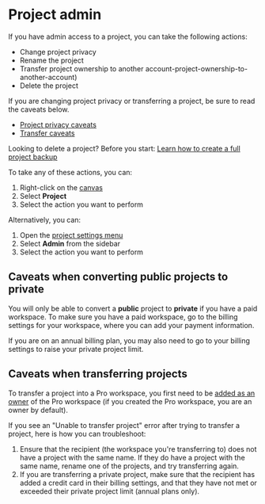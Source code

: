 # Project admin

If you have admin access to a project, you can take the following actions:
- Change project privacy
- Rename the project
- Transfer project ownership to another account-project-ownership-to-another-account)
- Delete the project

<p>
  <div class="alert alert-warning">
    <p>
      If you are changing project privacy or transferring a project, be sure to read the caveats below.
    </p>
    <ul>
      <li><a class="alert-link" href="#caveats-when-converting-public-projects-to-private">Project privacy caveats</a></li>
      <li><a class="alert-link" href="#caveats-when-transferring-projects">Transfer caveats</a></li>
    </ul>
  </div>
</p>

<p class="alert alert-danger">
  Looking to delete a project? Before you start: <a class="alert-link" href="/guides/blueprints.md#project-backups">Learn how to create a full project backup</a>
</p>

To take any of these actions, you can:
1. Right-click on the [canvas](/overview/map-editor.md#canvas)
2. Select **Project**
3. Select the action you want to perform

Alternatively, you can:
1. Open the [project settings menu](/overview/settings.md#project-settings)
2. Select **Admin** from the sidebar
3. Select the action you want to perform


## Caveats when converting public projects to private

You will only be able to convert a **public** project to **private** if you have a paid workspace. To make sure you have a paid workspace, go to the billing settings for your workspace, where you can add your payment information.

If you are on an annual billing plan, you may also need to go to your billing settings to raise your private project limit.


## Caveats when transferring projects

To transfer a project into a Pro workspace, you first need to be [added as an owner](/guides/pro-workspaces.md#add-users-to-a-pro-workspace) of the Pro workspace (if you created the Pro workspace, you are an owner by default).

If you see an "Unable to transfer project" error after trying to transfer a project, here is how you can troubleshoot:
1. Ensure that the recipient (the workspace you're transferring to) does not have a project with the same name. If they do have a project with the same name, rename one of the projects, and try transferring again.
2. If you are transferring a private project, make sure that the recipient has added a credit card in their billing settings, and that they have not met or exceeded their private project limit (annual plans only).



